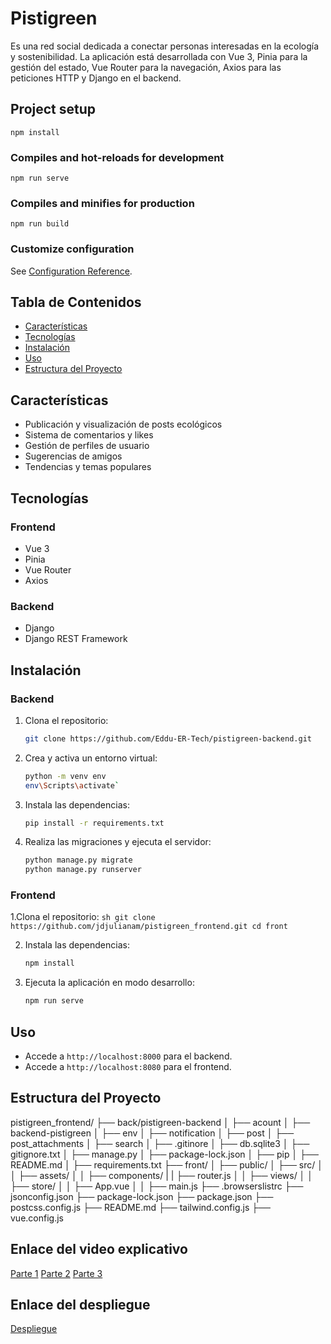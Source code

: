 # Pistigreen

Es una red social dedicada a conectar personas interesadas en la ecología y sostenibilidad. La aplicación está desarrollada con Vue 3, Pinia para la gestión del estado, Vue Router para la navegación, Axios para las peticiones HTTP y Django en el backend.

## Project setup
```
npm install
```

### Compiles and hot-reloads for development
```
npm run serve
```

### Compiles and minifies for production
```
npm run build
```

### Customize configuration
See [Configuration Reference](https://cli.vuejs.org/config/).




## Tabla de Contenidos
- [Características](#características)
- [Tecnologías](#tecnologías)
- [Instalación](#instalación)
- [Uso](#uso)
- [Estructura del Proyecto](#estructura-del-proyecto)


## Características
- Publicación y visualización de posts ecológicos
- Sistema de comentarios y likes
- Gestión de perfiles de usuario
- Sugerencias de amigos
- Tendencias y temas populares

## Tecnologías
### Frontend
- Vue 3
- Pinia
- Vue Router
- Axios

### Backend
- Django
- Django REST Framework

## Instalación
### Backend
1. Clona el repositorio:
    ```sh
    git clone https://github.com/Eddu-ER-Tech/pistigreen-backend.git
    
    ```

2. Crea y activa un entorno virtual:
    ```sh
    python -m venv env
   env\Scripts\activate`
    ```

3. Instala las dependencias:
    ```sh
    pip install -r requirements.txt
    ```

4. Realiza las migraciones y ejecuta el servidor:
    ```sh
    python manage.py migrate
    python manage.py runserver
    ```

### Frontend
1.Clona el repositorio:
     ```sh
    git clone https://github.com/jdjulianam/pistigreen_frontend.git
    cd front
    ```

2. Instala las dependencias:
    ```sh
    npm install
    ```

3. Ejecuta la aplicación en modo desarrollo:
    ```sh
    npm run serve
    ```

## Uso
- Accede a `http://localhost:8000` para el backend.
- Accede a `http://localhost:8080` para el frontend.

## Estructura del Proyecto

pistigreen_frontend/
├── back/pistigreen-backend
│ ├── acount
│ ├── backend-pistigreen
│ ├── env
│ ├── notification
│ ├── post
│ ├── post_attachments
│ ├── search
│ ├── .gitinore
│ ├── db.sqlite3
│ ├── gitignore.txt
│ ├── manage.py
│ ├── package-lock.json
│ ├── pip
│ ├── README.md
│ ├── requirements.txt
├── front/
│ ├── public/
│ ├── src/
│ │ ├── assets/
│ │ ├── components/
| | ├── router.js
│ │ ├── views/
│ │ ├── store/
│ │ ├── App.vue
│ │ ├── main.js
├── .browserslistrc
├── jsonconfig.json
├── package-lock.json
├── package.json
├── postcss.config.js
├── README.md
├── tailwind.config.js
├── vue.config.js




## Enlace del video explicativo
<a href="https://youtu.be/TYdzIIdHnx4">Parte 1</a> 
<a href=" https://youtu.be/-U9rAecn2WY">Parte 2</a>
<a href="https://youtu.be/TYdzIIdHnx4">Parte 3</a> 


## Enlace del despliegue
<a href="https://front-tau-nine.vercel.app/ ">Despliegue</a>

